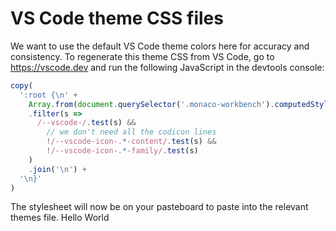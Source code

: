 # VS Code theme CSS files

We want to use the default VS Code theme colors here for accuracy and consistency. To regenerate this theme CSS from VS Code, go to https://vscode.dev and run the following JavaScript in the devtools console:

```js
copy(
  ':root {\n' +
    Array.from(document.querySelector('.monaco-workbench').computedStyleMap(), ([key, value]) => `    ${key}: ${value};`)
    .filter(s =>
      /--vscode-/.test(s) &&
        // we don't need all the codicon lines
        !/--vscode-icon-.*-content/.test(s) &&
        !/--vscode-icon-.*-family/.test(s)
    )
    .join('\n') +
  '\n}'
)
```

The stylesheet will now be on your pasteboard to paste into the relevant themes file.
Hello World
